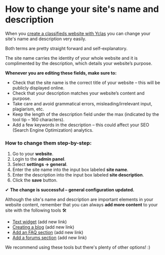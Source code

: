 # How to change your site's name and description

When you  [create a classifieds website with Yclas](http://yclas.com/)  you can change your site's name and description very easily.

Both terms are pretty straight forward and self-explanatory. 

The site name carries the identity of your whole website and it is complimented by the description, which details your website’s purpose.

**Whenever you are editing these fields, make sure to:**

-   Check that the site name is the correct title of your website – this will be publicly displayed online.
-   Check that your description matches your website’s content and purpose.
-   Take care and avoid grammatical errors, misleading/irrelevant input, plagiarism, etc.
-   Keep the length of the description field under the max (indicated by the tool tip – 160 characters).
-   Add a few keywords in the description – this could affect your SEO (Search Engine Optimization) analytics.

### How to change them step-by-step:

1.  Go to your  **website**.
2.  Login to the  **admin panel**.
3.  Select  **settings -> general**.
4.  Enter the site name into the input box labeled  **site name**.
5.  Enter the description into the input box labeled  **site description**.
6.  Click the  **save**  button.

✔ **The change is successful – general configuration updated.**

Although the site's name and description are important elements in your website content, remember that you can always **add more content** to your site with the following tools  🛠️

-   [Text widget](https://docs.yclas.com/overview-of-widgets) (add new link)
-   [Creating a blog](https://docs.yclas.com/how-to-create-a-blog) (add new link)
-   [Add an FAQ section](https://docs.yclas.com/create-frequent-asked-questions-faq) (add new link) 
-   [Add a forums section](https://docs.yclas.com/add-forums-section/) (add new link)

We recommend using these tools but there's plenty of other options! :)
